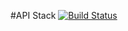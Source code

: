 #API Stack
[![Build Status](https://travis-ci.org/zjx-immersion/api-stack.svg?branch=master)](https://travis-ci.org/zjx-immersion/api-stack)